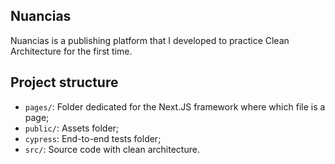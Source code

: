 ## Nuancias

Nuancias is a publishing platform that I developed to practice Clean Architecture for the first time. 

## Project structure

 - `pages/`: Folder dedicated for the Next.JS framework where which file is a page;
 - `public/`: Assets folder;
 - `cypress`: End-to-end tests folder;
 - `src/`: Source code with clean architecture.
